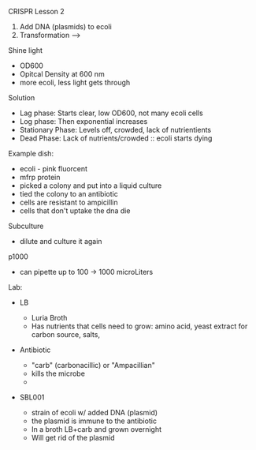 CRISPR Lesson 2


1. Add DNA (plasmids) to ecoli
2. Transformation --> 

Shine light 
- OD600
- Opitcal Density at 600 nm
- more ecoli, less light gets through

Solution
- Lag phase: Starts clear, low OD600, not many ecoli cells
- Log phase: Then exponential increases
- Stationary Phase: Levels off, crowded, lack of nutrientients 
- Dead Phase: Lack of nutrients/crowded :: ecoli starts dying

Example dish:
- ecoli - pink fluorcent 
- mfrp protein
- picked a colony and put into a liquid culture
- tied the colony to an antibiotic
- cells are resistant to ampicillin
- cells that don't uptake the dna die 

Subculture
- dilute and culture it again

p1000
- can pipette up to 100 -> 1000 microLiters


Lab:
- LB 
    - Luria Broth
    - Has nutrients that cells need to grow: amino acid, yeast extract for carbon source, salts, 
- Antibiotic
    - "carb" (carbonacillic) or "Ampacillian"
    - kills the microbe
    - 

- SBL001
    - strain of ecoli w/ added DNA (plasmid)
    - the plasmid is immune to the antibiotic
    - In a broth LB+carb and grown overnight
    - Will get rid of the plasmid 


